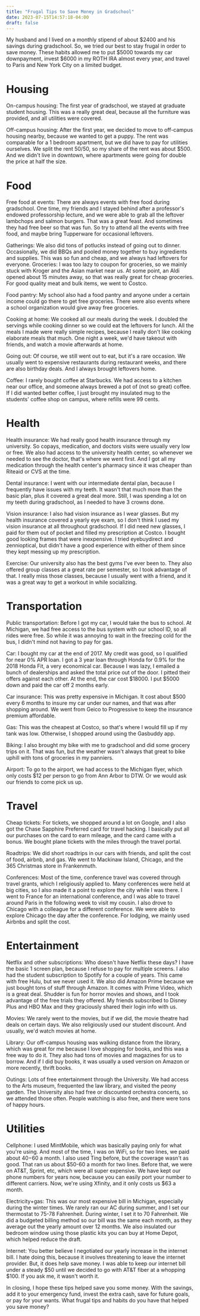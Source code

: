 ```yaml
---
title: "Frugal Tips to Save Money in Gradschool"
date: 2023-07-15T14:57:18-04:00
draft: false
---
```


My husband and I lived on a monthly stipend of about $2400 and his savings during gradschool. So, we tried our best to stay frugal in order to save money. These habits allowed me to put $5000 towards my car downpayment, invest $6000 in my ROTH IRA almost every year, and travel to Paris and New York City on a limited budget.

# Housing

On-campus housing: The first year of gradschool, we stayed at graduate student housing. This was a really great deal, because all the furniture was provided, and all utilities were covered.

Off-campus housing: After the first year, we decided to move to off-campus housing nearby, because we wanted to get a puppy. The rent was comparable for a 1 bedroom apartment, but we did have to pay for utilities ourselves. We split the rent 50/50, so my share of the rent was about $500. And we didn't live in downtown, where apartments were going for double the price at half the size.

# Food

Free food at events: There are always events with free food during gradschool. One time, my friends and I stayed behind after a professor's endowed professorship lecture, and we were able to grab all the leftover lambchops and salmon burgers. That was a great feast. And sometimes they had free beer so that was fun. So try to attend all the events with free food, and maybe bring Tupperware for occasional leftovers.

Gatherings: We also did tons of potlucks instead of going out to dinner. Occasionally, we did BBQs and pooled money together to buy ingredients and supplies. This was so fun and cheap, and we always had leftovers for everyone.
Groceries: I was too lazy to coupon for groceries, so we mainly stuck with Kroger and the Asian market near us. At some point, an Aldi opened about 15 minutes away, so that was really great for cheap groceries. For good quality meat and bulk items, we went to Costco.

Food pantry: My school also had a food pantry and anyone under a certain income could go there to get free groceries. There were also events where a school organization would give away free groceries.

Cooking at home: We cooked all our meals during the week. I doubled the servings while cooking dinner so we could eat the leftovers for lunch. All the meals I made were really simple recipes, because I really don't like cooking elaborate meals that much. One night a week, we'd have takeout with friends, and watch a movie afterwards at home.

Going out: Of course, we still went out to eat, but it's a rare occasion. We usually went to expensive restaurants during restaurant weeks, and there are also birthday deals. And I always brought leftovers home.

Coffee: I rarely bought coffee at Starbucks. We had access to a kitchen near our office, and someone always brewed a pot of (not so great) coffee. If I did wanted better coffee, I just brought my insulated mug to the students' coffee shop on campus, where refills were 99 cents.

# Health

Health insurance: We had really good health insurance through my university. So copays, medication, and doctors visits were usually very low or free. We also had access to the university health center, so whenever we needed to see the doctor, that's where we went first. And I got all my medication through the health center's pharmacy since it was cheaper than Riteaid or CVS at the time.

Dental insurance: I went with our intermediate dental plan, because I frequently have issues with my teeth. It wasn't that much more than the basic plan, plus it covered a great deal more. Still, I was spending a lot on my teeth during gradschool, as I needed to have 3 crowns done.

Vision insurance: I also had vision insurance as I wear glasses. But my health insurance covered a yearly eye exam, so I don't think I used my vision insurance at all throughout gradschool. If I did need new glasses, I paid for them out of pocket and filled my prescription at Costco. I bought good looking frames that were inexpensive. I tried eyebuydirect and zennioptical, but didn't have a good experience with either of them since they kept messing up my prescription.

Exercise: Our university also has the best gyms I've ever been to. They also offered group classes at a great rate per semester, so I took advantage of that. I really miss those classes, because I usually went with a friend, and it was a great way to get a workout in while socializing.

# Transportation

Public transportation: Before I got my car, I would take the bus to school. At Michigan, we had free access to the bus system with our school ID, so all rides were free. So while it was annoying to wait in the freezing cold for the bus, I didn't mind not having to pay for gas.

Car: I bought my car at the end of 2017. My credit was good, so I qualified for near 0% APR loan. I got a 3 year loan through Honda for 0.9% for the 2018 Honda Fit, a very economical car. Because I was lazy, I emailed a bunch of dealerships and asked the total price out of the door. I pitted their offers against each other. At the end, the car cost $18000. I put $5000 down and paid the car off 2 months early.

Car insurance: This was pretty expensive in Michigan. It cost about $500 every 6 months to insure my car under our names, and that was after shopping around. We went from Geico to Progressive to keep the insurance premium affordable.

Gas: This was the cheapest at Costco, so that's where I would fill up if my tank was low. Otherwise, I shopped around using the Gasbuddy app.

Biking: I also brought my bike with me to gradschool and did some grocery trips on it. That was fun, but the weather wasn't always that great to bike uphill with tons of groceries in my panniers.

Airport: To go to the airport, we had access to the Michigan flyer, which only costs $12 per person to go from Ann Arbor to DTW. Or we would ask our friends to come pick us up.

# Travel

Cheap tickets: For tickets, we shopped around a lot on Google, and I also got the Chase Sapphire Preferred card for travel hacking. I basically put all our purchases on the card to earn mileage, and the card came with a bonus. We bought plane tickets with the miles through the travel portal.

Roadtrips: We did short roadtrips in our cars with friends, and split the cost of food, airbnb, and gas. We went to Mackinaw Island, Chicago, and the 365 Christmas store in Frankenmuth.

Conferences: Most of the time, conference travel was covered through travel grants, which I religiously applied to. Many conferences were held at big cities, so I also made it a point to explore the city while I was there. I went to France for an international conference, and I was able to travel around Paris in the following week to visit my cousin. I also drove to Chicago with a colleague for a different conference. We were able to explore Chicago the day after the conference. For lodging, we mainly used Airbnbs and split the cost.

# Entertainment

Netflix and other subscriptions: Who doesn't have Netflix these days? I have the basic 1 screen plan, because I refuse to pay for multiple screens. I also had the student subscription to Spotify for a couple of years. This came with free Hulu, but we never used it. We also did Amazon Prime because we just bought tons of stuff through Amazon. It comes with Prime Video, which is a great deal. Shudder is fun for horror movies and shows, and I took advantage of the free trials they offered. My friends subscribed to Disney Plus and HBO Max and they graciously shared their login info with us.

Movies: We rarely went to the movies, but if we did, the movie theatre had deals on certain days. We also religiously used our student discount. And usually, we'd watch movies at home.

Library: Our off-campus housing was walking distance from the library, which was great for me because I love shopping for books, and this was a free way to do it. They also had tons of movies and magazines for us to borrow. And if I did buy books, it was usually a used version on Amazon or more recently, thrift books.

Outings: Lots of free entertainment through the University. We had access to the Arts museum, frequented the law library, and visited the peony garden. The University also had free or discounted orchestra concerts, so we attended those often. People watching is also free, and there were tons of happy hours.

# Utilities

Cellphone: I used MintMobile, which was basically paying only for what you're using. And most of the time, I was on WiFi, so for two lines, we paid about $40-$60 a month. I also used Ting before, but the coverage wasn't as good. That ran us about $50-60 a month for two lines. Before that, we were on AT&T, Sprint, etc, which were all super expensive. We have kept our phone numbers for years now, because you can easily port your number to different carriers. Now, we're using Xfinity, and it only costs us $63 a month.

Electricity+gas: This was our most expensive bill in Michigan, especially during the winter times. We rarely ran our AC during summer, and I set our thermostat to 75-78 Fahrenheit. During winter, I set it to 70 Fahrenheit. We did a budgeted billing method so our bill was the same each month, as they average out the yearly amount over 12 months. We also insulated our bedroom window using those plastic kits you can buy at Home Depot, which helped reduce the draft.

Internet: You better believe I negotiated our yearly increase in the internet bill. I hate doing this, because it involves threatening to leave the internet provider. But, it does help save money. I was able to keep our internet bill under a steady $50 until we decided to go with AT&T fiber at a whopping $100. If you ask me, it wasn't worth it.

In closing, I hope these tips helped save you some money. With the savings, add it to your emergency fund, invest the extra cash, save for future goals, or pay for your wants. What frugal tips and habits do you have that helped you save money?

